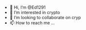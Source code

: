 - 👋 Hi, I’m @Ed1291
- 👀 I’m interested in crypto
- 💞️ I’m looking to collaborate on cryp
- 📫 How to reach me ...

<!---
Ed1291/Ed1291 is a ✨ special ✨ repository because its `README.md` (this file) appears on your GitHub profile.
You can click the Preview link to take a look at your changes.
--->
